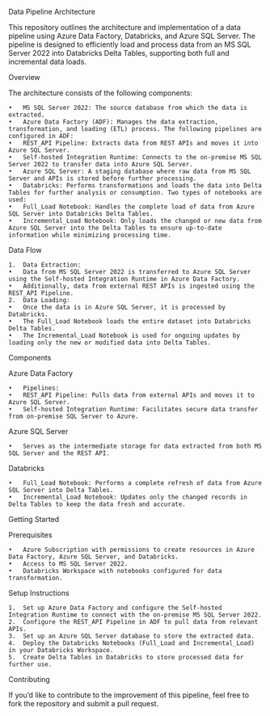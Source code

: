 Data Pipeline Architecture

This repository outlines the architecture and implementation of a data pipeline using Azure Data Factory, Databricks, and Azure SQL Server. The pipeline is designed to efficiently load and process data from an MS SQL Server 2022 into Databricks Delta Tables, supporting both full and incremental data loads.

Overview

The architecture consists of the following components:

	•	MS SQL Server 2022: The source database from which the data is extracted.
	•	Azure Data Factory (ADF): Manages the data extraction, transformation, and loading (ETL) process. The following pipelines are configured in ADF:
	•	REST_API Pipeline: Extracts data from REST APIs and moves it into Azure SQL Server.
	•	Self-hosted Integration Runtime: Connects to the on-premise MS SQL Server 2022 to transfer data into Azure SQL Server.
	•	Azure SQL Server: A staging database where raw data from MS SQL Server and APIs is stored before further processing.
	•	Databricks: Performs transformations and loads the data into Delta Tables for further analysis or consumption. Two types of notebooks are used:
	•	Full_Load Notebook: Handles the complete load of data from Azure SQL Server into Databricks Delta Tables.
	•	Incremental_Load Notebook: Only loads the changed or new data from Azure SQL Server into the Delta Tables to ensure up-to-date information while minimizing processing time.

Data Flow

	1.	Data Extraction:
	•	Data from MS SQL Server 2022 is transferred to Azure SQL Server using the Self-hosted Integration Runtime in Azure Data Factory.
	•	Additionally, data from external REST APIs is ingested using the REST_API Pipeline.
	2.	Data Loading:
	•	Once the data is in Azure SQL Server, it is processed by Databricks.
	•	The Full_Load Notebook loads the entire dataset into Databricks Delta Tables.
	•	The Incremental_Load Notebook is used for ongoing updates by loading only the new or modified data into Delta Tables.

Components

Azure Data Factory

	•	Pipelines:
	•	REST_API Pipeline: Pulls data from external APIs and moves it to Azure SQL Server.
	•	Self-hosted Integration Runtime: Facilitates secure data transfer from on-premise SQL Server to Azure.

Azure SQL Server

	•	Serves as the intermediate storage for data extracted from both MS SQL Server and the REST API.

Databricks

	•	Full_Load Notebook: Performs a complete refresh of data from Azure SQL Server into Delta Tables.
	•	Incremental_Load Notebook: Updates only the changed records in Delta Tables to keep the data fresh and accurate.

Getting Started

Prerequisites

	•	Azure Subscription with permissions to create resources in Azure Data Factory, Azure SQL Server, and Databricks.
	•	Access to MS SQL Server 2022.
	•	Databricks Workspace with notebooks configured for data transformation.

Setup Instructions

	1.	Set up Azure Data Factory and configure the Self-hosted Integration Runtime to connect with the on-premise MS SQL Server 2022.
	2.	Configure the REST_API Pipeline in ADF to pull data from relevant APIs.
	3.	Set up an Azure SQL Server database to store the extracted data.
	4.	Deploy the Databricks Notebooks (Full_Load and Incremental_Load) in your Databricks Workspace.
	5.	Create Delta Tables in Databricks to store processed data for further use.

Contributing

If you’d like to contribute to the improvement of this pipeline, feel free to fork the repository and submit a pull request.